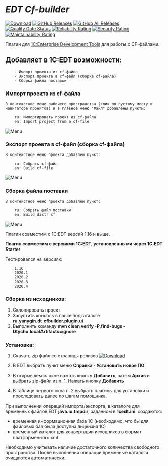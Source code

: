 # *EDT Cf-builder*

[![Download](https://img.shields.io/github/release/YanSergey/edt.cf_builder?label=download&style=flat)](https://github.com/YanSergey/edt.cf_builder/releases/latest)
[![GitHub Releases](https://img.shields.io/github/downloads/YanSergey/edt.cf_builder/latest/total?style=flat-square)](https://github.com/YanSergey/edt.cf_builder/releases)
[![GitHub All Releases](https://img.shields.io/github/downloads/YanSergey/edt.cf_builder/total?style=flat-square)](https://github.com/YanSergey/edt.cf_builder/releases)
[![Quality Gate Status](https://sonarcloud.io/api/project_badges/measure?project=YanSergey_EDT_CF_Builder&metric=alert_status)](https://sonarcloud.io/dashboard?id=YanSergey_EDT_CF_Builder)
[![Reliability Rating](https://sonarcloud.io/api/project_badges/measure?project=YanSergey_EDT_CF_Builder&metric=reliability_rating)](https://sonarcloud.io/dashboard?id=YanSergey_EDT_CF_Builder)
[![Security Rating](https://sonarcloud.io/api/project_badges/measure?project=YanSergey_EDT_CF_Builder&metric=security_rating)](https://sonarcloud.io/dashboard?id=YanSergey_EDT_CF_Builder)
[![Maintainability Rating](https://sonarcloud.io/api/project_badges/measure?project=YanSergey_EDT_CF_Builder&metric=sqale_rating)](https://sonarcloud.io/dashboard?id=YanSergey_EDT_CF_Builder)


Плагин для [1C:Enterprise Development Tools](https://edt.1c.ru/) для работы с CF-файлами.

## Добавляет в 1C:EDT возможности:
        - Импорт проекта из cf-файла
        - Экспорт проекта в cf-файл (сборка cf-файла)
        - Сборка файла поставки

### Импорт проекта из cf-файла

```В контекстное меню рабочего пространства (клик по пустому месту в навигаторе проектов) и в главное меню "Файл" добавлены пункты:```

        ru: Импортировать проект из cf-файла
        en: Import project from a cf-file
![Menu](/img/import.png "Меню с пунктом")

### Экспорт проекта в cf-файл (сборка cf-файла)

```В контекстное меню проекта добавлен пункт:```

        ru: Собрать cf-файл
        en: Build cf-file

![Menu](/img/export.png "Меню с пунктом")

### Сборка файла поставки

```В контекстное меню проекта добавлен пункт:```

        ru: Собрать файл поставки
        en: Build distr cf

![Menu](/img/export.png "Меню с пунктом")

Плагин совместим с 1C:EDT версий 1.16 и выше.

**Плагин совместим с версиями 1C:EDT, установленными через 1C:EDT Starter**

Тестировался на версиях:

        1.16
        2020.1
        2020.2
        2020.3
        2020.4

### Сборка из исходников:
1. Склонировать проект
2. Запустить консоль в папке подкаталоге **ru.yanygin.dt.cfbuilder.plugin.ui**
3. Выполнить команду **mvn clean verify -P,find-bugs -Dtycho.localArtifacts=ignore**

### Установка:
1. Скачать zip файл со страницы релизов [![Download](https://img.shields.io/github/release/YanSergey/edt.cf_builder?label=download&style=flat)](https://github.com/YanSergey/edt.cf_builder/releases/latest)

2. В EDT выбрать пункт меню **Справка - Установить новое ПО**.

3. В открывшемся окне нажать кнопку **Добавить**, затем **Архив** и выбрать zip-файл из п. 1. Нажать кнопку **Добавить**

4. В таблице первого окна п. 2 выбрать плагины для установки и проследовать далее по шагам помощника.

При выполнении операций импорта/экспорта, в каталоге для временных файлов EDT **java.io.tmpdir**, заданном в **1cedt.ini**. создаются:

* временная информационная база 1С (необходимо, что бы для файловых баз была доступна лицензия 1С)
* временный каталог для конвертации исходников в формат платформенного xml

Необходимо учитывать наличие достаточного количества свободного пространства. После выполнения операций временные каталоги очищаются автоматически.
